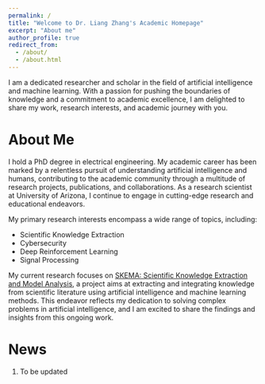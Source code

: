 ```yaml
---
permalink: /
title: "Welcome to Dr. Liang Zhang's Academic Homepage"
excerpt: "About me"
author_profile: true
redirect_from: 
  - /about/
  - /about.html
---
```


I am a dedicated researcher and scholar in the field of artificial intelligence and machine learning. With a passion for pushing the boundaries of knowledge and a commitment to academic excellence, I am delighted to share my work, research interests, and academic journey with you.

About Me
======
I hold a PhD degree in electrical engineering. My academic career has been marked by a relentless pursuit of understanding artificial intelligence and humans, contributing to the academic community through a multitude of research projects, publications, and collaborations. As a research scientist at University of Arizona, I continue to engage in cutting-edge research and educational endeavors.

My primary research interests encompass a wide range of topics, including:

- Scientific Knowledge Extraction
- Cybersecurity
- Deep Reinforcement Learning
- Signal Processing

My current research focuses on [SKEMA: Scientific Knowledge Extraction and Model Analysis](https://github.com/ml4ai/skema), a project aims at extracting and integrating knowledge from scientific literature using artificial intelligence and machine learning methods. This endeavor reflects my dedication to solving complex problems in artificial intelligence, and I am excited to share the findings and insights from this ongoing work.

News
======
1. To be updated
